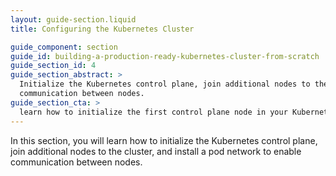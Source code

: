 ```yaml
---
layout: guide-section.liquid
title: Configuring the Kubernetes Cluster

guide_component: section
guide_id: building-a-production-ready-kubernetes-cluster-from-scratch
guide_section_id: 4
guide_section_abstract: >
  Initialize the Kubernetes control plane, join additional nodes to the cluster, and install a pod network to enable
  communication between nodes.
guide_section_cta: >
  learn how to initialize the first control plane node in your Kubernetes cluster.
---
```


In this section, you will learn how to initialize the Kubernetes control plane, join additional nodes to the cluster,
and install a pod network to enable communication between nodes.
